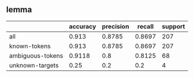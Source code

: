 
## lemma

|                  | accuracy | precision | recall | support |
|------------------|----------|-----------|--------|---------|
| all              | 0.913    | 0.8785    | 0.8697 | 207     |
| known-tokens     | 0.913    | 0.8785    | 0.8697 | 207     |
| ambiguous-tokens | 0.9118   | 0.8       | 0.8125 | 68      |
| unknown-targets  | 0.25     | 0.2       | 0.2    | 4       |

